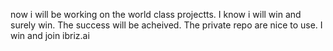 now i will be working on the world class projectts.
I know i will win and surely win. The success will be acheived.
The private repo are nice to use.
I win and join ibriz.ai
